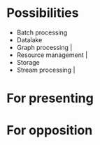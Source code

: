 # Possibilities

- Batch processing
- Datalake
- Graph processing  |
- Resource management  |
- Storage
- Stream processing  |

# For presenting


# For opposition

